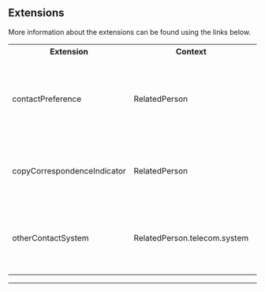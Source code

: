 ## Extensions

More information about the extensions can be found using the links below.

<table class="assets">
<tr>
<th width="20%">Extension</th>
<th width="20%">Context</th>
<th width="30%">Link</th>
<th width="30%">Comment</th>
</tr>
<tr>
<td>contactPreference</td>
<td>RelatedPerson</td>
<td>{{pagelink:Extension-UKCore-ContactPreference}}</td>
<td>The preferred method of contact, contact times and written communication format given by a Patient or Related Person.</td>
</tr>
<tr>
<td>copyCorrespondenceIndicator</td>
<td>RelatedPerson</td>
<td>{{pagelink:Extension-UKCore-CopyCorrespondenceIndicator}}</td>
<td>Indicates that a Patient contact or RelatedPerson must be copied in to Patient correspondence.</td>
</tr>
<tr>
<td>otherContactSystem</td>
<td>RelatedPerson.telecom.system</td>
<td>{{pagelink:Extension-UKCore-OtherContactSystem}}</td>
<td>Information about other contact methods which could be used in addition to those listed in <code>ContactPoint.system</code>.</td>
</tr>
</table>

---